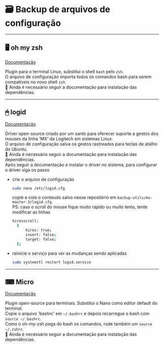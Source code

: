 # &#128451; Backup de arquivos de configuração

---

## &#128421; oh my zsh

[Documentação](https://ohmyz.sh/)

Plugin para o terminal Linux, substitui o shell `bash` pelo `zsh`.  
O arquivo de configuração importa todos os comandos bash para serem compatíveis no novo shell `zsh`.  
&#128721; Ainda é necessário seguir a documentação para instalação das dependências.

---

## &#128433; logid

[Documentação](https://github.com/PixlOne/logiops)

Driver open-source criado por um santo para oferecer suporte a gestos dos mouses da linha 'MX' da Logitech em sistemas Linux.  
O arquivo de configuração salva os gestos rastreados para teclas de atalho do Ubuntu.  
&#128721; Ainda é necessário seguir a documentação para instalação das dependências.
<br> Após seguir a documentação e instalar o driver no sistema, para configurar o driver siga os passo

- crie o arquivo de configuração
  ```bash
  sudo nano /etc/logid.cfg
  ```
  copie e cole o conteudo salvo nesse repositório em `backup-utils/mx-master-3/logid.cfg`
  <br>PS: caso o scroll do mouse fique muito rápido ou muito lento, tente modificar as linhas
  ``` bash
  hiresscroll:
    {
        hires: true;
        invert: false;
        target: false;
    };
  ```
- reinicie o serviço para ver as mudanças sendo aplicadas
  ```bash
  sudo systemctl restart logid.service
  ```


---

## &#9000; Micro

[Documentação](https://github.com/zyedidia/micro)

Plugin open-source para terminais. Substitui o Nano como editor default do terminal.  
Copie o arquivo 'bashrc' em `~/.bashrc` e depois recarregue o bash com `source ~/.bashrc`.  
Como o oh-my-zsh pega do bash os comandos, rode também um `source ~/.zshrc`.  
&#128721; Ainda é necessário seguir a documentação para instalação das dependências.
